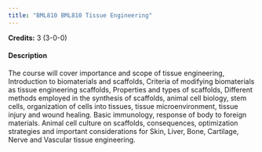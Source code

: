 ```yaml
---
title: "BML810 BML810 Tissue Engineering"
---
```

**Credits:** 3 (3-0-0)

#### Description
The course will cover importance and scope of tissue engineering, Introduction to biomaterials and scaffolds, Criteria of modifying biomaterials as tissue engineering scaffolds, Properties and types of scaffolds, Different methods employed in the synthesis of scaffolds, animal cell biology, stem cells, organization of cells into tissues, tissue microenvironment, tissue injury and wound healing. Basic immunology, response of body to foreign materials. Animal cell culture on scaffolds, consequences, optimization strategies and important considerations for Skin, Liver, Bone, Cartilage, Nerve and Vascular tissue engineering.